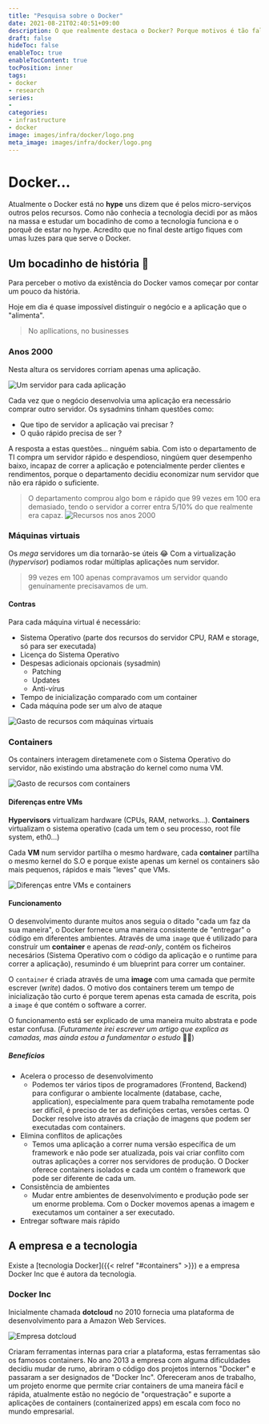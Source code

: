 ```yaml
---
title: "Pesquisa sobre o Docker"
date: 2021-08-21T02:40:51+09:00
description: O que realmente destaca o Docker? Porque motivos é tão falado? Para responder a estas questões realizei uma pesquisa. Neste artigo partilho o que faz o Docker ser tão único.
draft: false
hideToc: false
enableToc: true
enableTocContent: true
tocPosition: inner
tags:
- docker
- research
series:
-
categories:
- infrastructure
- docker
image: images/infra/docker/logo.png
meta_image: images/infra/docker/logo.png
---
```


# Docker...

Atualmente o Docker está no **hype** uns dizem que é pelos micro-serviços outros pelos recursos. Como não conhecia a tecnologia decidi por as mãos na massa e estudar um bocadinho de como a tecnologia funciona e o porquê de estar no hype. Acredito que no final deste artigo fiques com umas luzes para que serve o Docker.

## Um bocadinho de história 👴

Para perceber o motivo da existência do Docker vamos começar por contar um pouco da história.

Hoje em dia é quase impossível distinguir o negócio e a aplicação que o "alimenta".

> No apllications, no businesses

### Anos 2000

Nesta altura os servidores corriam apenas uma aplicação.

![Um servidor para cada aplicação](/images/infra/docker/2000s.png)

Cada vez que o negócio desenvolvia uma aplicação era necessário comprar outro servidor. Os sysadmins tinham questões como:
- Que tipo de servidor a aplicação vai precisar ?
- O quão rápido precisa de ser ?

A resposta a estas questões... ninguém sabia. Com isto o departamento de TI compra um servidor rápido e despendioso, ningúem quer desempenho baixo, incapaz de correr a aplicação e potencialmente perder clientes e rendimentos, porque o departamento decidiu economizar num servidor que não era rápido o suficiente.
>O departamento comprou algo bom e rápido que  99 vezes em 100 era demasiado, tendo o servidor a correr entra 5/10% do que realmente era capaz.
![Recursos nos anos 2000](/images/infra/docker/2000s_resources.png)

### Máquinas virtuais
Os *mega* servidores um dia tornarão-se úteis 😂
Com a virtualização (*hypervisor*) podiamos rodar múltiplas aplicações num servidor.

>99 vezes em 100 apenas compravamos um servidor quando genuínamente precisavamos de um.

#### Contras
Para cada máquina virtual é necessário:
- Sistema Operativo (parte dos recursos do servidor CPU, RAM e storage, só para ser executada)
- Licença do Sistema Operativo
- Despesas adicionais opcionais (sysadmin)
	- Patching
	- Updates
	- Anti-vírus
- Tempo de inicialização comparado com um container
- Cada máquina pode ser um alvo de ataque

![Gasto de recursos com máquinas virtuais](/images/infra/docker/vms.png)

### Containers
Os containers interagem diretamenete com o Sistema Operativo do servidor, não existindo uma abstração do kernel como numa VM.

![Gasto de recursos com containers](/images/infra/docker/containers.png)

#### Diferenças entre VMs
**Hypervisors** virtualizam hardware (CPUs, RAM, networks...).
**Containers** virtualizam o sistema operativo (cada um tem o seu processo, root file system, eth0...)

Cada **VM** num servidor partilha o mesmo hardware, cada **container** partilha o mesmo kernel do S.O e porque existe apenas um kernel os containers são mais pequenos, rápidos e mais "leves" que VMs.

![Diferenças entre VMs e containers](/images/infra/docker/vms_and_containers.png)

#### Funcionamento

O desenvolvimento durante muitos anos seguia o ditado "cada um faz da sua maneira", o Docker fornece uma maneira consistente de "entregar" o código em diferentes ambientes.
Através de uma `image` que é utilizado para construír um **container** e apenas de *read-only*, contém os ficheiros necesários (Sistema Operativo com o código da aplicação e o runtime para correr a aplicação), resumindo é um blueprint para correr um container.

O ``container`` é criada através de uma **image** com uma camada que permite escrever (*write*) dados. O motivo dos containers terem um tempo de inicialização tão curto é porque terem apenas esta camada de escrita, pois a `image` é que contém o software a correr.

O funcionamento está ser explicado de uma maneira muito abstrata e pode estar confusa. (*Futuramente irei escrever um artigo que explica as camadas, mas ainda estou a fundamentar o estudo* 👩‍🎓)

##### Benefícios
- Acelera o processo de desenvolvimento
	- Podemos ter vários tipos de programadores (Frontend, Backend) para configurar o ambiente localmente (database, cache, application), especialmente para quem trabalha remotamente pode ser dificíl, é preciso de ter as definições certas, versões certas. O Docker resolve isto através da criação de imagens que podem ser executadas com containers.
- Elimina conflitos de aplicações
	- Temos uma aplicação a correr numa versão específica de um framework e não pode ser atualizada, pois vai criar conflito com outras aplicações a correr nos servidores de produção. O Docker oferece containers isolados e cada um contém o framework que pode ser diferente de cada um.
- Consistência de ambientes
	- Mudar entre ambientes de desenvolvimento e produção pode ser um enorme problema. Com o Docker movemos apenas a imagem e executamos um container a ser executado.
- Entregar software mais rápido



## A empresa e a tecnologia

Existe a [tecnologia Docker]({{< relref "#containers" >}}) e a empresa Docker Inc que é autora da tecnologia.

### Docker Inc

Inicialmente chamada **dotcloud** no 2010 fornecia uma plataforma de desenvolvimento para a Amazon Web Services.

![Empresa dotcloud](/images/infra/docker/dotcloud.png)

Criaram ferramentas internas para criar a plataforma, estas ferramentas são os famosos containers. No ano 2013 a empresa com alguma dificuldades decidiu mudar de rumo, abriram o código dos projetos  internos "Docker" e passaram a ser designados de "Docker Inc". Ofereceram anos de trabalho, um projeto enorme que permite criar containers de uma maneira fácil e rápida, atualmente estão no negócio de "orquestração" e suporte a aplicações de containers (containerized apps) em escala com foco no mundo empresarial.